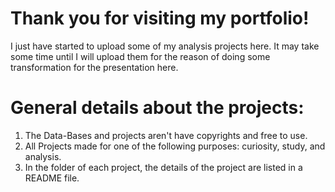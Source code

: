 # Thank you for visiting my portfolio!
I just have started to upload some of my analysis projects here. 
It may take some time until I will upload them for the reason of doing some transformation for the presentation here. 

# General details about the projects:
 1. The Data-Bases and projects aren't have copyrights and free to use.
 2. All Projects made for one of the following purposes: curiosity, study, and analysis.
 3. In the folder of each project, the details of the project are listed in a README file.

